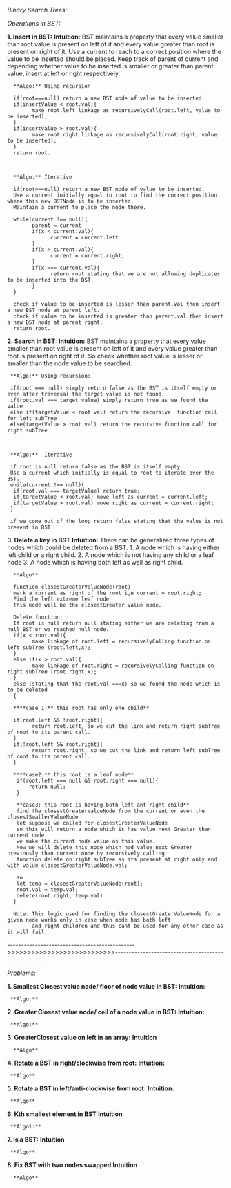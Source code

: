 *Binary Search Trees:*


*Operations in BST:*

**1. Insert in BST:**
      **Intuition:** BST maintains a property that every value smaller than root value is present on left of it and every value greater than root is present on right of it. Use a current to reach to a correct position where the value to be inserted should be placed.
      Keep track of parent of current and depending whether value to be inserted is smaller or greater than parent value, insert at left or right respectively.

      **Algo:** Using recursion

      if(root===null) return a new BST node of value to be inserted.
      if(insertValue < root.val){
            make root.left linkage as recursivelyCall(root.left, value to be inserted);
      }
      if(insertValue > root.val){
            make root.right linkage as recursivelyCall(root.right, value to be inserted);
      }
      return root.



      **Algo:** Iterative

      if(root===null) return a new BST node of value to be inserted.
      Use a current initially equal to root to find the correct position where this new BSTNode is to be inserted.
      Maintain a current to place the node there.

      while(current !== null){
            parent = current
            if(x < current.val){
                  current = current.left
            }
            if(x > current.val){
                  current = current.right;
            }
            if(x === current.val){
                  return root stating that we are not allowing duplicates to be inserted into the BST.
            }
      }

      check if value to be inserted is lesser than parent.val then insert a new BST node at parent left.
      check if value to be inserted is greater than parent.val then insert a new BST node at parent right.
      return root.



**2. Search in BST:**
     **Intuition:** BST maintains a property that every value smaller than root value is present on left of it and every value greater than root is present on right of it. So check whether root value is lesser or smaller than the node value to be searched.

     **Algo:** Using recursion:

     if(root === null) simply return false as the BST is itself empty or even after traversal the target value is not found.
     if(root.val === target value) simply return true as we found the value
     else if(targetValue < root.val) return the recursive  function call for left subTree
     else(targetValue > root.val) return the recursive function call for right subTree 



     **Algo:**  Iterative

     if root is null return false as the BST is itself empty.
     Use a current which initially is equal to root to iterate over the BST.
     while(current !== null){
      if(root.val === targetValue) return true;
      if(targetValue < root.val) move left as current = current.left;
      if(targetValue > root.val) move right as current = current.right;
     }

     if we come out of the loop return false stating that the value is not present in BST.



**3. Delete a key in BST**
      **Intuition:** There can be generalized three types of nodes which could be deleted from a BST.
                     1. A node which is having either left child or a right child.
                     2. A node which is not having any child or a leaf node
                     3. A node which is having both left as well as right child.

      **Algo**

      function closestGreaterValueNode(root)
      mark a current as right of the root i,e current = root.right;
      Find the left extreme leaf node
      This node will be the closestGreater value node.

      Delete function:
      If root is null return null stating either we are deleting from a null BST or we reached null node.
      if(x < root.val){
            make linkage of root.left = recursivelyCalling function on left subTree (root.left,x);
      }
      else if(x > root.val){
            make linkage of root.right = recursivelyCalling function on right subTree (root.right,x);
      }
      else (stating that the root.val ===x) so we found the node which is to be deleted
      {

      ****case 1:** this root has only one child**

      if(root.left && !root.right){
            return root.left, so we cut the link and return right subTree of root to its parent call.
      }
      if(!root.left && root.right){
            return root.right, so we cut the link and return left subTree of root to its parent call.
      }

      ****case2:** this root is a leaf node**
       if(root.left === null && root.right === null){
           return null;
       }

       **case3: this root is having both left anf right child**
       find the closestGreaterValueNode from the current or even the closestSmallerValueNode
       let suppose we called for closestGreaterValueNode
       so this will return a node which is has value next Greater than current node.
       we make the current node value as this value.
       Now we will delete this node which had value next Greater previously than current node by recursively calling
       function delete on right subTree as its present at right only and with value closestGreaterValueNode.val;

       so 
       let temp = closestGreaterValueNode(root);
       root.val = temp.val;
       delete(root.right, temp.val)
      }

      Note: This logic used for finding the closestGreaterValueNode for a given node works only in case when node has both left
            and right children and thus cant be used for any other case as it will fail.



---------------------------------------------->>>>>>>>>>>>>>>>>>>>>>>>>>>-------------------------------------------------------

*Problems:*

**1. Smallest Closest value node/ floor of node value in BST:**
     **Intuition:**

     **Algo:**



**2. Greater Closest value node/ ceil of a node value in BST:**
     **Intuition:**

     **Algo:**



**3. GreaterClosest value on left in an array:**
      **Intuition**

      **Algo**



**4. Rotate a BST in right/clockwise from root:**
     **Intuition:**

     **Algo**



**5. Rotate a BST in left/anti-clockwise from root:**
     **Intuition:**

     **Algo**



**6. Kth smallest element in BST** 
     **Intuition**

     **Algo1:**



**7. Is a BST:**
     **Intuition**

     **Algo**


**8. Fix BST with two nodes swapped**
      **Intuition**
      
      **Algo**

     

